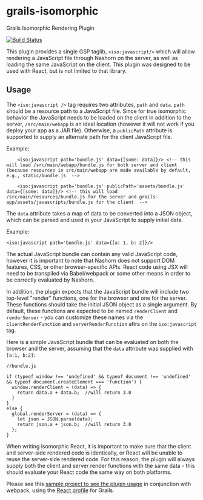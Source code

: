 # grails-isomorphic
Grails Isomorphic Rendering Plugin

[![Build Status](https://travis-ci.org/ZacharyKlein/grails-isomorphic.svg?branch=master)](https://travis-ci.org/ZacharyKlein/grails-isomorphic)


This plugin provides a single GSP taglib, `<iso:javascript/>` which will allow rendering a JavaScript file through Nashorn on the server, as well as loading the same JavaScript on the client. This plugin was designed to be used with React, but is not limited to that library.

## Usage
The `<iso:javascript />` tag requires two attributes, `path` and `data`. `path` should be a resource path to a JavaScript file. Since for true isomorphic behavior the JavaScript needs to be loaded on the client in addition to the server, `/src/main/webapp` is an ideal location (however it will not work if you deploy your app as a JAR file). Otherwise, a `publicPath` attribute is supported to supply an alternate path for the client JavaScript file.

Example: 

```
    <iso:javascript path='bundle.js' data={[some: data]}/> <!-- this will load /src/main/webapp/bundle.js for both server and client (because resources in src/main/webapp are made available by default, e.g., static/bundle.js  -->
    
    <iso:javascript path='bundle.js' publicPath='assets/bundle.js' data={[some: data]}/> <!-- this will load /src/main/resources/bundle.js for the server and grails-app/assets/javascripts/bundle.js for the client  -->
```

The `data` attribute takes a map of data to be converted into a JSON object, which can be parsed and used in your JavaScript to supply initial data. 

Example: 

`<iso:javascript path='bundle.js' data={[a: 1, b: 2]}/>`

The actual JavaScript bundle can contain any valid JavaScript code, however it is important to note that Nashorn does not support DOM features, CSS, or other browser-specific APIs. React code using JSX will need to be transpiled via Babel/webpack or some other means in order to be correctly evaluated by Nashorn. 

In addition, the plugin expects that the JavaScript bundle will include two top-level "render" functions, one for the browser and one for the server. These functions should take the initial JSON object as a single argument. By default, these functions are expected to be named `renderClient` and `renderServer` - you can customize these names via the `clientRenderFunction` and `serverRenderFunction` attrs on the `iso:javascript` tag.

Here is a simple JavaScript bundle that can be evaluated on both the browser and the server, assuming that the `data` attribute was supplied with `[a:1, b:2]`:

```
//bundle.js

if (typeof window !== 'undefined' && typeof document !== 'undefined' && typeof document.createElement === 'function') {
  window.renderClient = (data) => {
    return data.a + data.b;  //will return 3.0
  }
}
else {
  global.renderServer = (data) => {
    let json = JSON.parse(data);
    return json.a + json.b;  //will return 3.0
  };
}
```

When writing isomorphic React, it is important to make sure that the client and server-side rendered code is identically, or React will be unable to reuse the server-side rendered code. For this reason, the plugin will always supply both the client and server render functions with the same data - this should evaluate your React code the same way on both platforms.

Please see this [sample project to see the plugin usage](https://github.com/ZacharyKlein/grails-isomorphic-react) in conjunction with webpack, using the [React profile](https://github.com/grails-profiles/react) for Grails. 